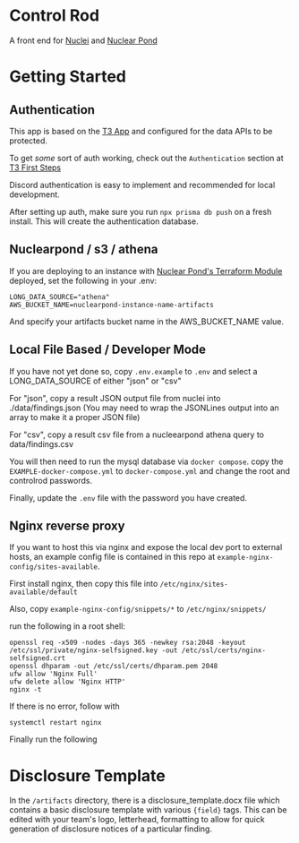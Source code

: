 # Control Rod

A front end for [Nuclei](https://github.com/projectdiscovery/nuclei) and [Nuclear Pond](https://github.com/DevSecOpsDocs/nuclearpond)

# Getting Started

## Authentication

This app is based on the [T3 App](https://create.t3.gg/) and configured for the data APIs to be protected.

To get _some_ sort of auth working, check out the `Authentication` section at [T3 First Steps](https://create.t3.gg/en/usage/first-steps)

Discord authentication is easy to implement and recommended for local development.

After setting up auth, make sure you run `npx prisma db push` on a fresh install. This will create the authentication database.

## Nuclearpond / s3 / athena

If you are deploying to an instance with [Nuclear Pond's Terraform Module](https://github.com/DevSecOpsDocs/terraform-nuclear-pond) deployed, set the following in your .env:

```
LONG_DATA_SOURCE="athena"
AWS_BUCKET_NAME=nuclearpond-instance-name-artifacts
```

And specify your artifacts bucket name in the AWS_BUCKET_NAME value.

## Local File Based / Developer Mode

If you have not yet done so, copy `.env.example` to `.env` and select a LONG_DATA_SOURCE of either "json" or "csv"

For "json", copy a result JSON output file from nuclei into ./data/findings.json (You may need to wrap the JSONLines output into an array to make it a proper JSON file)

For "csv", copy a result csv file from a nucleearpond athena query to data/findings.csv

You will then need to run the mysql database via `docker compose`. copy the `EXAMPLE-docker-compose.yml` to `docker-compose.yml` and change the root and controlrod passwords.

Finally, update the `.env` file with the password you have created.

## Nginx reverse proxy

If you want to host this via nginx and expose the local dev port to external hosts, an example config file is contained in this repo at `example-nginx-config/sites-available`.

First install nginx, then copy this file into `/etc/nginx/sites-available/default`

Also, copy `example-nginx-config/snippets/*` to `/etc/nginx/snippets/`

run the following in a root shell:

```
openssl req -x509 -nodes -days 365 -newkey rsa:2048 -keyout /etc/ssl/private/nginx-selfsigned.key -out /etc/ssl/certs/nginx-selfsigned.crt
openssl dhparam -out /etc/ssl/certs/dhparam.pem 2048
ufw allow 'Nginx Full'
ufw delete allow 'Nginx HTTP'
nginx -t
```

If there is no error, follow with
```
systemctl restart nginx
```

Finally run the following 

# Disclosure Template

In the `/artifacts` directory, there is a disclosure_template.docx file which contains a basic disclosure template with various `{field}` tags. This can be edited with your team's logo, letterhead, formatting to allow for quick generation of disclosure notices of a particular finding.
